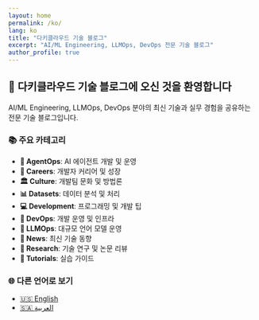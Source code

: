 ```yaml
---
layout: home
permalink: /ko/
lang: ko
title: "다키클라우드 기술 블로그"
excerpt: "AI/ML Engineering, LLMOps, DevOps 전문 기술 블로그"
author_profile: true
---
```


## 🚀 다키클라우드 기술 블로그에 오신 것을 환영합니다

AI/ML Engineering, LLMOps, DevOps 분야의 최신 기술과 실무 경험을 공유하는 전문 기술 블로그입니다.

### 📚 주요 카테고리

- **🤖 AgentOps**: AI 에이전트 개발 및 운영
- **💼 Careers**: 개발자 커리어 및 성장
- **🏛️ Culture**: 개발팀 문화 및 방법론
- **📊 Datasets**: 데이터 분석 및 처리
- **💻 Development**: 프로그래밍 및 개발 팁
- **🔧 DevOps**: 개발 운영 및 인프라
- **🧠 LLMOps**: 대규모 언어 모델 운영
- **📰 News**: 최신 기술 동향
- **🔬 Research**: 기술 연구 및 논문 리뷰
- **📖 Tutorials**: 실습 가이드

### 🌐 다른 언어로 보기

- [🇺🇸 English](/en/)
- [🇸🇦 العربية](/ar/)
